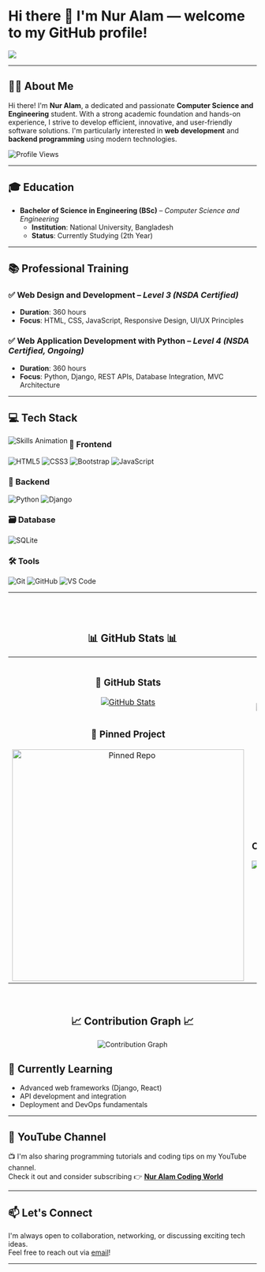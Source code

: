 # Hi there 👋 I'm Nur Alam — welcome to my GitHub profile!

<!-- Typing SVG Animation -->
<p align="left">
  <img src="https://readme-typing-svg.herokuapp.com?font=Fira+Code&size=22&duration=3000&pause=1000&color=00F57F&width=500&lines=🤩+I+am+a+Web+Designer;🤩+I+am+a+Web+Developer;🤩+I+am+a+Full+Stack+Developer;🤩+Love+Coding+and+Designing;🤩+Love+Teaching+Others;💪+Hard+Worker" />
</p>


---

## 🧑‍💻 About Me

Hi there! I'm **Nur Alam**, a dedicated and passionate **Computer Science and Engineering** student. With a strong academic foundation and hands-on experience, I strive to develop efficient, innovative, and user-friendly software solutions. I'm particularly interested in **web development** and **backend programming** using modern technologies.
<!-- Profile View Counter -->
<p align="left">
  <img src="https://komarev.com/ghpvc/?username=nuralammunshi&label=Profile%20views&color=770677&style=for-the-badge&logo=star" alt="Profile Views" />
</p>


---


## 🎓 Education

- **Bachelor of Science in Engineering (BSc)** – *Computer Science and Engineering*  
  - **Institution**: National University, Bangladesh  
  - **Status**: Currently Studying (2th Year)

---

## 📚 Professional Training

### ✅ Web Design and Development – *Level 3 (NSDA Certified)*  
- **Duration**: 360 hours  
- **Focus**: HTML, CSS, JavaScript, Responsive Design, UI/UX Principles

### ✅ Web Application Development with Python – *Level 4 (NSDA Certified, Ongoing)*  
- **Duration**: 360 hours  
- **Focus**: Python, Django, REST APIs, Database Integration, MVC Architecture

---

## 💻 Tech Stack


<picture>
  <source media="(prefers-color-scheme: dark)" srcset="./Skills_Animation_Dark.gif">
  <source media="(prefers-color-scheme: light)" srcset="./Skills_Animation_White.gif">
  <img align="left" alt="Skills Animation" src="./Skills_Animation_White.gif">
</picture>

### 🚀 Frontend
![HTML5](https://img.shields.io/badge/HTML5-E34F26?style=for-the-badge&logo=html5&logoColor=white)
![CSS3](https://img.shields.io/badge/CSS3-1572B6?style=for-the-badge&logo=css3&logoColor=white)
![Bootstrap](https://img.shields.io/badge/Bootstrap-7952B3?style=for-the-badge&logo=bootstrap&logoColor=white)
![JavaScript](https://img.shields.io/badge/JavaScript-F7DF1E?style=for-the-badge&logo=javascript&logoColor=black)

### 🧠 Backend
![Python](https://img.shields.io/badge/Python-3776AB?style=for-the-badge&logo=python&logoColor=white)
![Django](https://img.shields.io/badge/Django-092E20?style=for-the-badge&logo=django&logoColor=white)

### 🗃️ Database
![SQLite](https://img.shields.io/badge/SQLite-003B57?style=for-the-badge&logo=sqlite&logoColor=white)

### 🛠️ Tools
![Git](https://img.shields.io/badge/Git-F05032?style=for-the-badge&logo=git&logoColor=white)
![GitHub](https://img.shields.io/badge/GitHub-181717?style=for-the-badge&logo=github&logoColor=white)
![VS Code](https://img.shields.io/badge/VSCode-007ACC?style=for-the-badge&logo=visual-studio-code&logoColor=white)


---
<br><br>
<!-- GitHub Stats -->
<h2 align="center">📊 GitHub Stats 📊</h2>

<table width="100%">
  <tr>
    <td width="50%" align="center">
      <h3><strong>🚀 GitHub Stats</strong></h3>
      <a href="https://github.com/nuralammunshi">
        <img src="https://github-readme-stats.vercel.app/api?username=nuralammunshi&show_icons=true&theme=nightowl&bg_color=0,000000,441350&title_color=c56a90&text_color=ffffff" alt="GitHub Stats" />
      </a>
    </td>
    <td width="50%" align="center">
      <h3><strong>🔥 Streak Stats</strong></h3>
      <a href="https://github.com/nuralammunshi">
        <img src="https://streak-stats.demolab.com?user=nuralammunshi&theme=nightowl&background=0,000000,441350&fire=ffeb95&ring=ffeb95&sideNums=ffffff&sideLabels=ffffff&dates=c56a90&currStreakNum=ffffff" alt="Streak Stats" />
      </a>
    </td>
  </tr>

  <tr>
    <td align="center">
      <h3><strong>📌 Pinned Project</strong></h3>
      <a href="https://github.com/nuralammunshi/your-project-repo-name">
        <img width="470" src="https://github-readme-stats.vercel.app/api/pin/?username=nuralammunshi&repo=your-project-repo-name&theme=nightowl&show_owner=true&bg_color=0,000000,441350&title_color=c56a90&text_color=ffffff" alt="Pinned Repo" />
      </a>
    </td>
    <td align="center">
      <h3><strong>🌟 Top Contributions</strong></h3>
      <a href="https://github.com/nuralammunshi">
        <img src="https://github-contributor-stats.vercel.app/api?username=nuralammunshi&limit=2&theme=nightowl&combine_all_yearly_contributions=false&bg_color=0,000000,441350&title_color=c56a90&text_color=ffffff" alt="Top Contributions" />
      </a>
    </td>
  </tr>
</table>

<br/>

<!-- Contribution Graph -->
<h2 align="center">📈 Contribution Graph 📈</h2>
<div align="center">
  <img src="https://github-readme-activity-graph.vercel.app/graph?username=nuralammunshi&bg_color=220a28&color=ffffff&line=c56a90&point=ffeb95&area=false&hide_border=false" alt="Contribution Graph">
</div>

<!-- Animation GIF or SVG -->





## 🌱 Currently Learning

- Advanced web frameworks (Django, React)  
- API development and integration  
- Deployment and DevOps fundamentals

---

## 🎥 YouTube Channel

📺 I'm also sharing programming tutorials and coding tips on my YouTube channel.  
Check it out and consider subscribing 👉 [**Nur Alam Coding World**](https://www.youtube.com/@NurAlamCodingWord)

---

## 📫 Let's Connect

I'm always open to collaboration, networking, or discussing exciting tech ideas.  
Feel free to reach out via [email](mailto:nuralamp919@gmail.com)!

---
